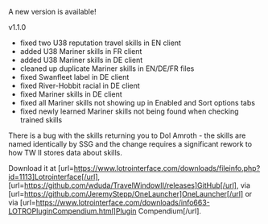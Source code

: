A new version is available!

v1.1.0
- fixed two U38 reputation travel skills in EN client
- added U38 Mariner skills in FR client
- added U38 Mariner skills in DE client
- cleaned up duplicate Mariner skills in EN/DE/FR files
- fixed Swanfleet label in DE client
- fixed River-Hobbit racial in DE client
- fixed Mariner skills in DE client
- fixed all Mariner skills not showing up in Enabled and Sort options tabs
- fixed newly learned Mariner skills not being found when checking trained skills

There is a bug with the skills returning you to Dol Amroth - the skills are named identically by SSG and the change requires a significant rework to how TW II stores data about skills.

Download it at [url=https://www.lotrointerface.com/downloads/fileinfo.php?id=1113]Lotrointerface[/url], [url=https://github.com/wduda/TravelWindowII/releases]GitHub[/url], via [url=https://github.com/JeremyStepp/OneLauncher]OneLauncher[/url] or via [url=https://www.lotrointerface.com/downloads/info663-LOTROPluginCompendium.html]Plugin Compendium[/url].